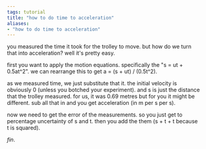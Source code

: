 ```yaml
---
tags: tutorial
title: "how to do time to acceleration"
aliases:
- "how to do time to acceleration"
---
```


you measured the time it took for the trolley to move. but how do we turn that into acceleration? well it's pretty easy.

first you want to apply the motion equations. specifically the "s = ut + 0.5at^2". we can rearrange this to get a = (s + ut) / (0.5t^2).

as we measured time, we just substitute that it. the initial velocity is obviously 0 (unless you botched your experiment). and s is just the distance that the trolley measured. for us, it was 0.69 metres but for you it might be different. sub all that in and you get acceleration (in m per s per s).

now we need to get the error of the measurements. so you just get to percentage uncertainty of s and t. then you add the them (s + t + t because t is squared).

*fin*.